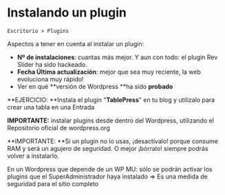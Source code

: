 # Instalando un plugin

`Escritorio > Plugins`

Aspectos a tener en cuenta al instalar un plugin:

* **Nº de instalaciones**: cuantas más mejor. Y aun con todo: el plugin Rev Slider ha sido hackeado.
* **Fecha Última actualización**: mejor que sea muy reciente, la web evoluciona muy rápido!
* Ver en qué **versión de Wordpress **ha sido **probado**

**EJERCICIO: **Instala el plugin "**TablePress**" en tu blog y utilizalo para crear una tabla en una Entrada

**IMPORTANTE:** instalar plugins desde dentro del Wordpress, utilizando el Repositorio oficial de wordpress.org

**IMPORTANTE: **Si un plugin no lo usas, ¡desactívalo! porque consume RAM y será un agujero de seguridad. O mejor ¡bórralo! siempre podrás volver a instalarlo.

En un Wordpress que depende de un WP MU: sólo se podrán activar los plugins que el SuperAdministrador haya instalado =&gt; Es una medida de seguridad para el sitio completo

